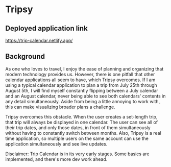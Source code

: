 # Tripsy
## Deployed application link
https://trip-calendar.netlify.app/

## Background
As one who loves to travel, I enjoy the ease of planning and organizing that modern technology provides us. However, there is one pitfall that other calendar applications all seem to have, which Tripsy overcomes. If I am using a typical calendar application to plan a trip from July 25th through August 5th, I will find myself constantly flipping between a July calendar and an August calendar, never being able to see both calendars' contents in any detail simultaneously. Aside from being a little annoying to work with, this can make visualizing broader plans a challenge. 

Tripsy overcomes this obstacle. When the user creates a set-length trip, that trip will always be displayed in one calendar. The user can see all of their trip dates, and only those dates, in front of them simultaneously without having to constantly switch between months. Also, Tripsy is a real time application, so multiple users on the same account can use the application simultaneously and see live updates. 

Disclaimer: Trip Calendar is in its very early stages. Some basics are implemented, and there's more dev work ahead.
